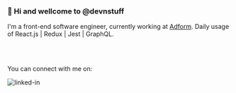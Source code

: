 ### 👋 Hi and wellcome to @devnstuff

I'm a front-end software engineer, currently working at [Adform](https://site.adform.com/). Daily usage of React.js | Redux | Jest | GraphQL.

<br>
<br>

You can connect with me on:

[<img align="left" alt="linked-in" src="https://img.shields.io/badge/linkedin-%230077B5.svg?&style=for-the-badge&logo=linkedin&logoColor=white" />](https://www.linkedin.com/in/povilas-plauska/)
